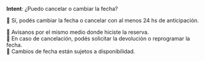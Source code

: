 **Intent**: ¿Puedo cancelar o cambiar la fecha?

🔁 Sí, podés cambiar la fecha o cancelar con al menos 24 hs de anticipación.

📩 Avisanos por el mismo medio donde hiciste la reserva.  
💸 En caso de cancelación, podés solicitar la devolución o reprogramar la fecha.  
📅 Cambios de fecha están sujetos a disponibilidad.
